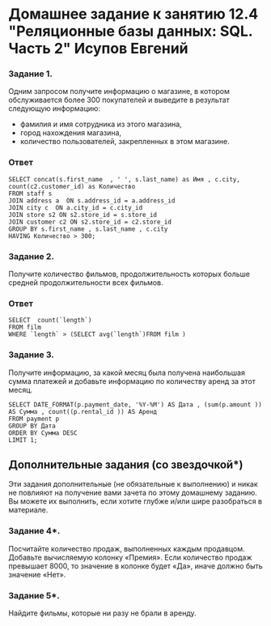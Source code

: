 # Домашнее задание к занятию 12.4 "Реляционные базы данных: SQL. Часть 2" Исупов Евгений



### Задание 1.

Одним запросом получите информацию о магазине, в котором обслуживается более 300 покупателей и выведите в результат следующую информацию: 
- фамилия и имя сотрудника из этого магазина,
- город нахождения магазина,
- количество пользователей, закрепленных в этом магазине.
### Ответ
```mysql
SELECT concat(s.first_name  , ' ', s.last_name) as Имя , c.city,  count(c2.customer_id) as Количество 
FROM staff s 
JOIN address a  ON s.address_id = a.address_id 
JOIN city c  ON a.city_id = c.city_id 
JOIN store s2 ON s2.store_id = s.store_id 
JOIN customer c2 ON s2.store_id = c2.store_id 
GROUP BY s.first_name , s.last_name , c.city 
HAVING Количество > 300;
```


### Задание 2.

Получите количество фильмов, продолжительность которых больше средней продолжительности всех фильмов.
### Ответ
```mysql
SELECT  count(`length`) 
FROM film 
WHERE `length` > (SELECT avg(`length`)FROM film )
```
### Задание 3.

Получите информацию, за какой месяц была получена наибольшая сумма платежей и добавьте информацию по количеству аренд за этот месяц.
```mysql
SELECT DATE_FORMAT(p.payment_date, '%Y-%M') AS Дата , (sum(p.amount )) AS Сумма , count((p.rental_id )) AS Аренд
FROM payment p 
GROUP BY Дата
ORDER BY Сумма DESC
LIMIT 1;
```

## Дополнительные задания (со звездочкой*)
Эти задания дополнительные (не обязательные к выполнению) и никак не повлияют на получение вами зачета по этому домашнему заданию. Вы можете их выполнить, если хотите глубже и/или шире разобраться в материале.

### Задание 4*.

Посчитайте количество продаж, выполненных каждым продавцом. Добавьте вычисляемую колонку «Премия». Если количество продаж превышает 8000, то значение в колонке будет «Да», 
иначе должно быть значение «Нет».

### Задание 5*.

Найдите фильмы, которые ни разу не брали в аренду.
